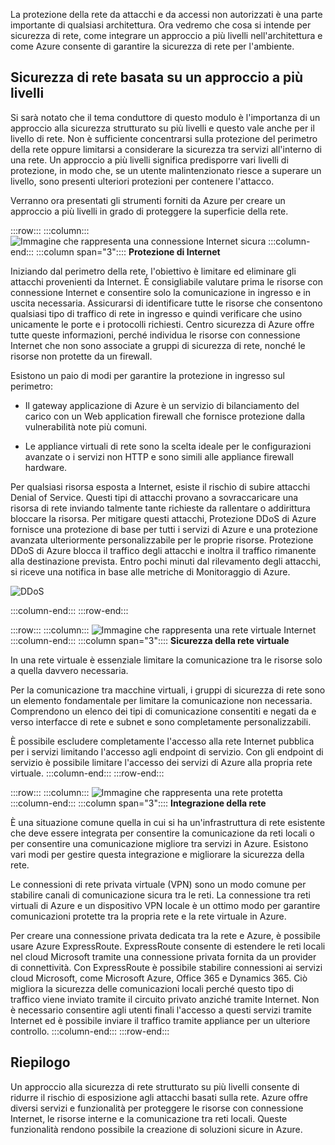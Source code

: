 La protezione della rete da attacchi e da accessi non autorizzati è una parte importante di qualsiasi architettura. Ora vedremo che cosa si intende per sicurezza di rete, come integrare un approccio a più livelli nell'architettura e come Azure consente di garantire la sicurezza di rete per l'ambiente.

## <a name="a-layered-approach-to-network-security"></a>Sicurezza di rete basata su un approccio a più livelli

Si sarà notato che il tema conduttore di questo modulo è l'importanza di un approccio alla sicurezza strutturato su più livelli e questo vale anche per il livello di rete. Non è sufficiente concentrarsi sulla protezione del perimetro della rete oppure limitarsi a considerare la sicurezza tra servizi all'interno di una rete. Un approccio a più livelli significa predisporre vari livelli di protezione, in modo che, se un utente malintenzionato riesce a superare un livello, sono presenti ulteriori protezioni per contenere l'attacco.

Verranno ora presentati gli strumenti forniti da Azure per creare un approccio a più livelli in grado di proteggere la superficie della rete.

:::row:::
  :::column:::
    ![Immagine che rappresenta una connessione Internet sicura](../media/5-internet-protection.png)
  :::column-end:::
    :::column span="3":::: **Protezione di Internet**

Iniziando dal perimetro della rete, l'obiettivo è limitare ed eliminare gli attacchi provenienti da Internet. È consigliabile valutare prima le risorse con connessione Internet e consentire solo la comunicazione in ingresso e in uscita necessaria. Assicurarsi di identificare tutte le risorse che consentono qualsiasi tipo di traffico di rete in ingresso e quindi verificare che usino unicamente le porte e i protocolli richiesti. Centro sicurezza di Azure offre tutte queste informazioni, perché individua le risorse con connessione Internet che non sono associate a gruppi di sicurezza di rete, nonché le risorse non protette da un firewall.

Esistono un paio di modi per garantire la protezione in ingresso sul perimetro:

* Il gateway applicazione di Azure è un servizio di bilanciamento del carico con un Web application firewall che fornisce protezione dalla vulnerabilità note più comuni.

* Le appliance virtuali di rete sono la scelta ideale per le configurazioni avanzate o i servizi non HTTP e sono simili alle appliance firewall hardware.

Per qualsiasi risorsa esposta a Internet, esiste il rischio di subire attacchi Denial of Service. Questi tipi di attacchi provano a sovraccaricare una risorsa di rete inviando talmente tante richieste da rallentare o addirittura bloccare la risorsa. Per mitigare questi attacchi, Protezione DDoS di Azure fornisce una protezione di base per tutti i servizi di Azure e una protezione avanzata ulteriormente personalizzabile per le proprie risorse. Protezione DDoS di Azure blocca il traffico degli attacchi e inoltra il traffico rimanente alla destinazione prevista. Entro pochi minuti dal rilevamento degli attacchi, si riceve una notifica in base alle metriche di Monitoraggio di Azure.

<!--TODO: replace with final media which was submitted for Design-for-security-in-azure -->
![DDoS](../media/ddos.png)

 :::column-end:::
:::row-end:::

:::row:::
  :::column:::
    ![Immagine che rappresenta una rete virtuale Internet](../media/5-vnet-security.png)
  :::column-end:::
    :::column span="3":::: **Sicurezza della rete virtuale**

In una rete virtuale è essenziale limitare la comunicazione tra le risorse solo a quella davvero necessaria.

Per la comunicazione tra macchine virtuali, i gruppi di sicurezza di rete sono un elemento fondamentale per limitare la comunicazione non necessaria. Comprendono un elenco dei tipi di comunicazione consentiti e negati da e verso interfacce di rete e subnet e sono completamente personalizzabili.

È possibile escludere completamente l'accesso alla rete Internet pubblica per i servizi limitando l'accesso agli endpoint di servizio. Con gli endpoint di servizio è possibile limitare l'accesso dei servizi di Azure alla propria rete virtuale.
 :::column-end:::
:::row-end:::

:::row:::
  :::column:::
    ![Immagine che rappresenta una rete protetta](../media/5-network-integration.png)
  :::column-end:::
    :::column span="3":::: **Integrazione della rete**

È una situazione comune quella in cui si ha un'infrastruttura di rete esistente che deve essere integrata per consentire la comunicazione da reti locali o per consentire una comunicazione migliore tra servizi in Azure. Esistono vari modi per gestire questa integrazione e migliorare la sicurezza della rete.

Le connessioni di rete privata virtuale (VPN) sono un modo comune per stabilire canali di comunicazione sicura tra le reti. La connessione tra reti virtuali di Azure e un dispositivo VPN locale è un ottimo modo per garantire comunicazioni protette tra la propria rete e la rete virtuale in Azure.

Per creare una connessione privata dedicata tra la rete e Azure, è possibile usare Azure ExpressRoute. ExpressRoute consente di estendere le reti locali nel cloud Microsoft tramite una connessione privata fornita da un provider di connettività. Con ExpressRoute è possibile stabilire connessioni ai servizi cloud Microsoft, come Microsoft Azure, Office 365 e Dynamics 365. Ciò migliora la sicurezza delle comunicazioni locali perché questo tipo di traffico viene inviato tramite il circuito privato anziché tramite Internet. Non è necessario consentire agli utenti finali l'accesso a questi servizi tramite Internet ed è possibile inviare il traffico tramite appliance per un ulteriore controllo.
 :::column-end:::
:::row-end:::

## <a name="summary"></a>Riepilogo

Un approccio alla sicurezza di rete strutturato su più livelli consente di ridurre il rischio di esposizione agli attacchi basati sulla rete. Azure offre diversi servizi e funzionalità per proteggere le risorse con connessione Internet, le risorse interne e la comunicazione tra reti locali. Queste funzionalità rendono possibile la creazione di soluzioni sicure in Azure.